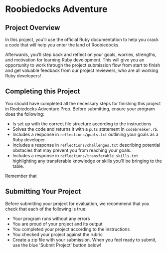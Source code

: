 
# Roobiedocks Adventure

## Project Overview

In this project, you'll use the official Ruby documentation to help you crack a code that will help you enter the land of Roobiedocks.

Afterwards, you'll step back and reflect on your goals, worries, strengths, and motivation for learning Ruby development. This will give you an opportunity to work through the project submission flow from start to finish and get valuable feedback from our project reviewers, who are all working Ruby developers!

## Completing this Project

You should have completed all the necessary steps for finishing this project in Roobiedocks Adventure Prep. Before submitting, ensure your program does the following:

* Is set up with the correct file structure according to the instructions
* Solves the code and returns it with a `puts` statement in `codebreaker.rb`.
* Includes a response in `reflections/goals.txt` outlining your goals as a Ruby developer.
* Includes a response in `reflections/challenges.txt` describing potential obstacles that may prevent you from reaching your goals.
* Includes a response in `reflections/transferable_skills.txt` highlighting any transferable knowledge or skills you'll be bringing to the table.

Remember that

## Submitting Your Project

Before submitting your project for evaluation, we recommend that you check that each of the following is true:

* Your program runs without any errors
* You are proud of your project and its output
* You completed your project according to the instructions
* You checked your project against the rubric
* Create a zip file with your submission. When you feel ready to submit, use the blue 'Submit Project' button below!


